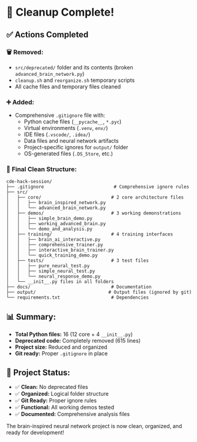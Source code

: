 # 🧹 Cleanup Complete!

## ✅ Actions Completed

### 🗑️ **Removed:**
- `src/deprecated/` folder and its contents (broken `advanced_brain_network.py`)
- `cleanup.sh` and `reorganize.sh` temporary scripts
- All cache files and temporary files cleaned

### ➕ **Added:**
- Comprehensive `.gitignore` file with:
  - Python cache files (`__pycache__`, `*.pyc`)
  - Virtual environments (`.venv`, `env/`)
  - IDE files (`.vscode/`, `.idea/`)
  - Data files and neural network artifacts
  - Project-specific ignores for `output/` folder
  - OS-generated files (`.DS_Store`, etc.)

### 📁 **Final Clean Structure:**
```
cde-hack-session/
├── .gitignore                          # Comprehensive ignore rules
├── src/
│   ├── core/                          # 2 core architecture files
│   │   ├── brain_inspired_network.py
│   │   └── advanced_brain_network.py
│   ├── demos/                         # 3 working demonstrations
│   │   ├── simple_brain_demo.py
│   │   ├── working_advanced_brain.py
│   │   └── demo_and_analysis.py
│   ├── training/                      # 4 training interfaces
│   │   ├── brain_ai_interactive.py
│   │   ├── comprehensive_trainer.py
│   │   ├── interactive_brain_trainer.py
│   │   └── quick_training_demo.py
│   ├── tests/                         # 3 test files
│   │   ├── pure_neural_test.py
│   │   ├── simple_neural_test.py
│   │   └── neural_response_demo.py
│   └── __init__.py files in all folders
├── docs/                              # Documentation
├── output/                           # Output files (ignored by git)
└── requirements.txt                   # Dependencies
```

## 📊 **Summary:**
- **Total Python files:** 16 (12 core + 4 `__init__.py`)
- **Deprecated code:** Completely removed (615 lines)
- **Project size:** Reduced and organized
- **Git ready:** Proper `.gitignore` in place

## 🎯 **Project Status:**
- ✅ **Clean:** No deprecated files
- ✅ **Organized:** Logical folder structure  
- ✅ **Git Ready:** Proper ignore rules
- ✅ **Functional:** All working demos tested
- ✅ **Documented:** Comprehensive analysis files

The brain-inspired neural network project is now clean, organized, and ready for development!
